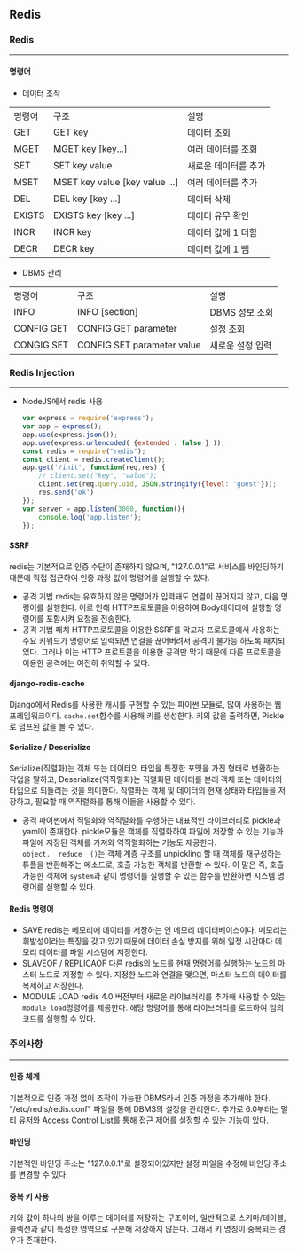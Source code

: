 ## Redis
### Redis
---
#### 명령어
* 데이터 조작
<table>
  <tr>
    <td>명령어</td>
    <td>구조</td>
    <td>설명</td>
  </tr>
  <tr>
    <td>GET</td>
    <td>GET key</td>
    <td>데이터 조회</td>
  </tr>
  <tr>
    <td>MGET</td>
    <td>MGET key [key...]</td>
    <td>여러 데이터를 조회</td>
  </tr>
  <tr>
    <td>SET</td>
    <td>SET key value</td>
    <td>새로운 데이터를 추가</td>
  </tr>
  <tr>
    <td>MSET</td>
    <td>MSET key value [key value ...]</td>
    <td>여러 데이터를 추가</td>
  </tr>
  <tr>
    <td>DEL</td>
    <td>DEL key [key ...]</td>
    <td>데이터 삭제</td>
  </tr>
  <tr>
    <td>EXISTS</td>
    <td>EXISTS key [key ...]</td>
    <td>데이터 유무 확인</td>
  </tr>
   <tr>
    <td>INCR</td>
    <td>INCR key</td>
    <td>데이터 값에 1 더함</td>
  </tr>
   <tr>
    <td>DECR</td>
    <td>DECR key</td>
    <td>데이터 값에 1 뺌</td>
  </tr>
</table>

* DBMS 관리
<table>
  <tr>
    <td>명령어</td>
    <td>구조</td>
    <td>설명</td>
  </tr>
  <tr>
    <td>INFO</td>
    <td>INFO [section]</td>
    <td>DBMS 정보 조회</td>
  </tr>
  <tr>
    <td>CONFIG GET</td>
    <td>CONFIG GET parameter</td>
    <td>설정 조회</td>
  </tr>
  <tr>
    <td>CONGIG SET</td>
    <td>CONFIG SET parameter value</td>
    <td>새로운 설정 입력</td>
  </tr>
</table>

### Redis Injection
---
* NodeJS에서 redis 사용
  ```js
  var express = require('express');
  var app = express();
  app.use(express.json());
  app.use(express.urlencoded( {extended : false } ));
  const redis = require("redis");
  const client = redis.createClient();
  app.get('/init', function(req,res) {
      // client.set("key", "value");
      client.set(req.query.uid, JSON.stringify({level: 'guest'}));
      res.send('ok')
  });
  var server = app.listen(3000, function(){
      console.log('app.listen');
  });
  ```
#### SSRF
redis는 기본적으로 인증 수단이 존재하지 않으며, "127.0.0.1"로 서비스를 바인딩하기 때문에 직접 접근하여 인증 과정 없이 명령어를 실행할 수 있다. 
* 공격 기법
redis는 유효하지 않은 명령어가 입력돼도 연결이 끊어지지 않고, 다음 명령어를 실행한다. 이로 인해 HTTP프로토콜을 이용하여 Body데이터에 실행할 명령어를 포함시켜 요청을 전송한다.
* 공격 기법 패치
HTTP프로토콜을 이용한 SSRF를 막고자 프로토콜에서 사용하는 주요 키워드가 명령어로 입력되면 연결을 끊어버려서 공격이 불가능 하도록 패치되었다. 그러나 이는 HTTP 프로토콜을 이용한 공격만 막기 때문에 다른 프로토콜을 이용한 공격에는 여전히 취약할 수 있다. 
#### django-redis-cache
Django에서 Redis를 사용한 캐시를 구현할 수 있는 파이썬 모듈로, 많이 사용하는 웹 프레임워크이다. `cache.set`함수를 사용해 키를 생성한다. 키의 값을 출력하면, Pickle로 덤프된 값을 볼 수 있다.
#### Serialize / Deserialize
Serialize(직렬화)는 객체 또는 데이터의 타입을 특정한 포맷을 가진 형태로 변환하는 작업을 말하고, Deserialize(역직렬화)는 직렬화된 데이터를 본래 객체 또는 데이터의 타입으로 되돌리는 것을 의미한다. 직렬화는 객체 및 데이터의 현재 상태와 타입들을 저장하고, 필요할 때 역직렬화를 통해 이들을 사용할 수 있다. 
* 공격
파이썬에서 직렬화와 역직렬화를 수행하는 대표적인 라이브러리로 pickle과 yaml이 존재한다. pickle모듈은 객체를 직렬화하여 파일에 저장할 수 있는 기능과 파일에 저장된 객체를 가져와 역직렬화하는 기능도 제공한다. `object.__reduce__()`는 객체 계층 구조를 unpickling 할 때 객체를 재구성하는 튜플을 반환해주는 메소드로, 호출 가능한 객체를 반환할 수 있다. 이 말은 즉, 호출 가능한 객체에 `system`과 같이 명령어를 실행할 수 있는 함수를 반환하면 시스템 명령어를 실행할 수 있다. 
#### Redis 명령어
* SAVE
redis는 메모리에 데이터를 저장하는 인 메모리 데이터베이스이다. 메모리는 휘발성이라는 특징을 갖고 있기 때문에 데이터 손실 방지를 위해 일정 시간마다 메모리 데이터를 파일 시스템에 저장한다. 
* SLAVEOF / REPLICAOF
다른 redis의 노드를 현재 명령어를 실행하는 노드의 마스터 노드로 지정할 수 있다. 지정한 노드와 연결을 맺으면, 마스터 노드의 데이터를 복제하고 저장한다. 
* MODULE LOAD
redis 4.0 버전부터 새로운 라이브러리를 추가해 사용할 수 있는 `module load`명령어를 제공한다. 해당 명령어를 통해 라이브러리를 로드하여 임의 코드를 실행할 수 있다. 
### 주의사항
---
#### 인증 체계
기본적으로 인증 과정 없이 조작이 가능한 DBMS라서 인증 과정을 추가해야 한다. "/etc/redis/redis.conf" 파일을 통해 DBMS의 설정을 관리한다. 추가로 6.0부터는 멀티 유저와 Access Control List를 통해 접근 제어를 설정할 수 있는 기능이 있다.
#### 바인딩
기본적인 바인딩 주소는 "127.0.0.1"로 설정되어있지만 설정 파일을 수정해 바인딩 주소를 변경할 수 있다. 
#### 중복 키 사용
키와 값이 하나의 쌍을 이루는 데이터를 저장하는 구조이며, 일반적으로 스키마/테이블, 콜렉션과 같이 특정한 영역으로 구분해 저장하지 않는다. 그래서 키 명칭이 중복되는 경우가 존재한다. 
